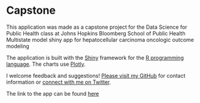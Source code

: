 # Capstone
This application was made as a capstone project for the Data Science for Public Health class at Johns Hopkins Bloomberg School of Public Health
Multistate model shiny app for hepatocellular carcinoma oncologic outcome modeling

The application is built with the [Shiny](http://shiny.rstudio.com) framework for the [R programming language](https://www.r-project.org/). The charts use [Plotly](http://plot.ly).

I welcome feedback and suggestions!  [Please visit my GitHub](https://github.com/tivanics/) for contact information or [connect with me on Twitter](https://twitter.com/ivanics_t). 

The link to the app can be found [here](https://tivanics.shinyapps.io/assignment6/)

